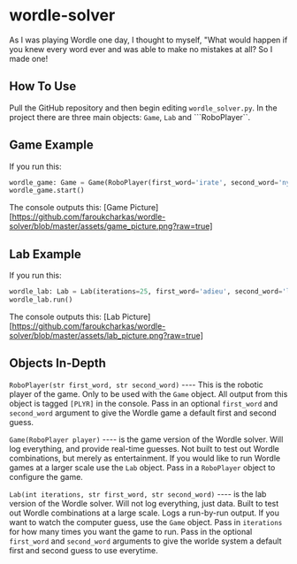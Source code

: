 # wordle-solver
As I was playing Wordle one day, I thought to myself, "What would happen if you knew every word ever and was able to make no mistakes at all? So I made one!




## How To Use
Pull the GitHub repository and then begin editing ```wordle_solver.py```. In the project there are three main objects: ```Game```, ```Lab``` and ```RoboPlayer``.





## Game Example
If you run this:
```python
wordle_game: Game = Game(RoboPlayer(first_word='irate', second_word='nymph'))
wordle_game.start()
```
The console outputs this:
[Game Picture][https://github.com/faroukcharkas/wordle-solver/blob/master/assets/game_picture.png?raw=true]





## Lab Example
If you run this:
```python
wordle_lab: Lab = Lab(iterations=25, first_word='adieu', second_word='lucky')
wordle_lab.run()
```
The console outputs this:
[Lab Picture][https://github.com/faroukcharkas/wordle-solver/blob/master/assets/lab_picture.png?raw=true]





## Objects In-Depth

```RoboPlayer(str first_word, str second_word)```  ----   This is the robotic player of the game. Only to be used with the ```Game``` object. All output from this object is tagged ```[PLYR]``` in the console. Pass in an optional ```first_word``` and ```second_word``` argument to give the Wordle game a default first and second guess.

```Game(RoboPlayer player)```  ----  is the game version of the Wordle solver. Will log everything, and provide real-time guesses. Not built to test out Wordle combinations, but merely as entertainment. If you would like to run Wordle games at a larger scale use the ```Lab``` object. Pass in a ```RoboPlayer``` object to configure the game.

```Lab(int iterations, str first_word, str second_word)```  ----   is the lab version of the Wordle solver. Will not log everything, just data. Built to test out Wordle combinations at a large scale. Logs a run-by-run output. If you want to watch the computer guess, use the ```Game``` object. Pass in ```iterations``` for how many times you want the game to run. Pass in the optional ```first_word``` and ```second_word``` arguments to give the worlde system a default first and second guess to use everytime.
